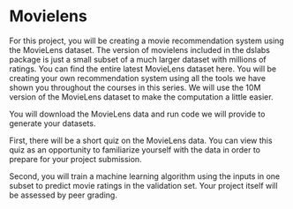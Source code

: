 # Movielens
For this project, you will be creating a movie recommendation system using the MovieLens dataset. The version of movielens included in the dslabs package is just a small subset of a much larger dataset with millions of ratings. You can find the entire latest MovieLens dataset here. You will be creating your own recommendation system using all the tools we have shown you throughout the courses in this series. We will use the 10M version of the MovieLens dataset to make the computation a little easier.

You will download the MovieLens data and run code we will provide to generate your datasets.

First, there will be a short quiz on the MovieLens data. You can view this quiz as an opportunity to familiarize yourself with the data in order to prepare for your project submission.

Second, you will train a machine learning algorithm using the inputs in one subset to predict movie ratings in the validation set. Your project itself will be assessed by peer grading.